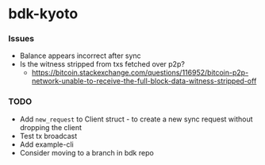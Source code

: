# bdk-kyoto

### Issues
- Balance appears incorrect after sync
- Is the witness stripped from txs fetched over p2p?
    - https://bitcoin.stackexchange.com/questions/116952/bitcoin-p2p-network-unable-to-receive-the-full-block-data-witness-stripped-off

### TODO
- Add `new_request` to Client struct - to create a new sync request without dropping the client
- Test tx broadcast
- Add example-cli
- Consider moving to a branch in bdk repo
